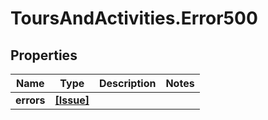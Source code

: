 # ToursAndActivities.Error500

## Properties

Name | Type | Description | Notes
------------ | ------------- | ------------- | -------------
**errors** | [**[Issue]**](Issue.md) |  | 


